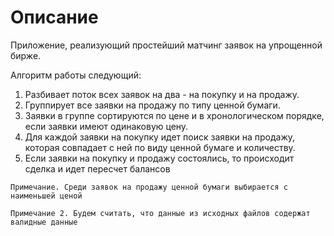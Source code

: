 # Описание 

Приложение, реализующий простейший матчинг заявок на упрощенной бирже.

Алгоритм работы следующий: 

1. Разбивает поток всех заявок на два - на покупку и на продажу.
2. Группирует все заявки на продажу по типу ценной бумаги.
3. Заявки в группе сортируются по цене и в хронологическом порядке, если 
заявки имеют одинаковую цену.
4. Для каждой заявки на покупку идет поиск заявки на продажу, которая совпадает
с ней по виду ценной бумаге и количеству.
5. Если заявки на покупку и продажу состоялись, то происходит сделка и идет
пересчет балансов

`Примечание. Среди заявок на продажу ценной бумаги выбирается с наименьшей ценой`

`Примечание 2. Будем считать, что данные из исходных файлов содержат валидные данные`